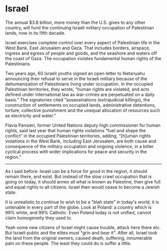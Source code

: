 # Israel

The annual $3.8 billion, more money than the U.S. gives to any other country, will fund the continuing Israeli military occupation of Palestinian lands, now in its fifth decade.

Israel exercises complete control over every aspect of Palestinian life in the West Bank, East Jerusalem and Gaza. That includes borders, airspace, ingress and egress of people and goods, and the seashore and waters off the coast of Gaza. The occupation violates fundamental human rights of the Palestinians.

Two years ago, 60 Israeli youths signed an open letter to Netanyahu announcing their refusal to serve in the Israeli military because of the dehumanization of Palestinians living under occupation. In the occupied Palestinian territories, they wrote, “human rights are violated, and acts defined under international law as war-crimes are perpetuated on a daily basis.” The signatories cited “assassinations (extrajudicial killings), the construction of settlements on occupied lands, administrative detentions, torture, collective punishment and the unequal allocation of resources such as electricity and water.”

Flavia Pansieri, former United Nations deputy high commissioner for human rights, said last year that human rights violations “fuel and shape the conflict” in the occupied Palestinian territories, adding, “[h]uman rights violations in the West Bank, including East Jerusalem, are both cause and consequence of the military occupation and ongoing violence, in a bitter cyclical process with wider implications for peace and security in the region.”

---

As I said before: Israel can be a force for good in the region, it should remain there, and exist. But instead of the slow crawl occupation that is going on today, it should annex all what is known as Palestine, then give full and equal rights to all citizens. Israel then would cease to become a Jewish state.

It is unrealistic to continue to wish to be a "blah state" in today's world; it is untenable in every part of the globe. Look at Poland: a country which is 99% white, and 99% Catholic. Even Poland today is not unified, cannot claim homogeneity they used to.

Yeah some new citizens of Israel might cause trouble, attack here there etc. But Israeli public and the elites must "grin and bear it". After all, Israel took the land from the original owners, caused death, suffering, innumerable pain on these people. The least they could do is suffer a little.
















